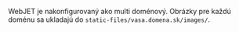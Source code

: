 WebJET je nakonfigurovaný ako multi doménový. Obrázky pre každú doménu sa ukladajú do ```static-files/vasa.domena.sk/images/```.